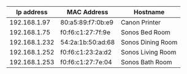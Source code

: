 | Ip address  |    MAC Address    |    Hostname
|-------------|-------------------|------------------
192.168.1.97  | 80:a5:89:f7:0b:e9 | Canon Printer
192.168.1.75  | f0:f6:c1:27:7f:9e | Sonos Bed Room
192.168.1.232 | 54:2a:1b:50:ad:68 | Sonos Dining Room
192.168.1.252 | f0:f6:c1:23:2a:d2	| Sonos Living Room
192.168.1.253 | f0:f6:c1:27:7e:04	| Sonos Bath Room
